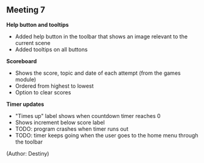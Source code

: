 ## Meeting 7

**Help button and tooltips**
 - Added help button in the toolbar that shows an image relevant to the current scene
 - Added tooltips on all buttons

**Scoreboard**
 - Shows the score, topic and date of each attempt (from the games module)
 - Ordered from highest to lowest
 - Option to clear scores
 
 **Timer updates**
  - "Times up" label shows when countdown timer reaches 0
  - Shows increment below score label
  - TODO: program crashes when timer runs out
  - TODO: timer keeps going when the user goes to the home menu through the toolbar

(Author: Destiny)